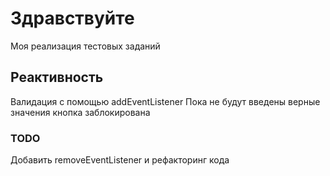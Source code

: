 # Здравствуйте
Моя реализация тестовых заданий
## Реактивность
Валидация с помощью addEventListener
Пока не будут введены верные значения кнопка заблокирована
### TODO
Добавить removeEventListener и рефакторинг кода